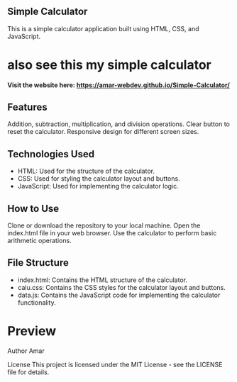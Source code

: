 ## Simple Calculator

This is a simple calculator application built using HTML, CSS, and JavaScript.

# also see this my simple calculator

#### Visit the website here: https://amar-webdev.github.io/Simple-Calculator/

## Features

Addition, subtraction, multiplication, and division operations.
Clear button to reset the calculator.
Responsive design for different screen sizes.

## Technologies Used

* HTML: Used for the structure of the calculator.
* CSS: Used for styling the calculator layout and buttons.
* JavaScript: Used for implementing the calculator logic.
  
## How to Use

Clone or download the repository to your local machine.
Open the index.html file in your web browser.
Use the calculator to perform basic arithmetic operations.

## File Structure

* index.html: Contains the HTML structure of the calculator.
* calu.css: Contains the CSS styles for the calculator layout and buttons.
* data.js: Contains the JavaScript code for implementing the calculator functionality.

# Preview

Author
Amar

License
This project is licensed under the MIT License - see the LICENSE file for details.
